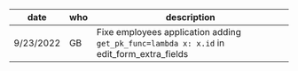 |    date   | who | description                                                                                           |
|-----------|-----|-------------------------------------------------------------------------------------------------------|
| 9/23/2022 | GB  | Fixe employees application adding `get_pk_func=lambda x: x.id` in edit_form_extra_fields              |
